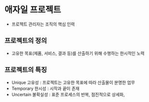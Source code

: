 # 애자일 프로젝트

- 프로젝트 관리자는 조직의 핵심 인력

## 프로젝트의 정의

- 고유한 목표(제품, 서비스, 결과 등)를 산출하기 위해 수행하는 한시적인 노력

## 프로젝트의 특징

- Unique 고유성 : 프로젝트는 고유한 목표에 따라 산출물이 분명한 업무
- Temporary 한시성 : 시작과 끝이 존재
- Uncertain 불확실성 : 표준 프로세스의 반복, 점진적으로 상세화, 


